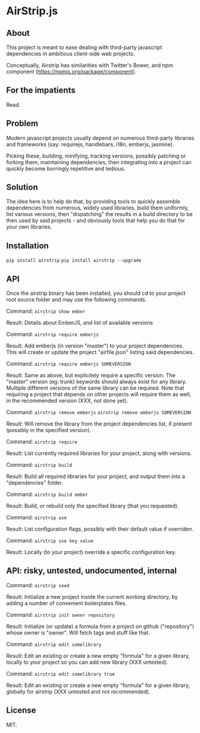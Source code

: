 AirStrip.js
=============

About
-------------

This project is meant to ease dealing with third-party javascript dependencies in ambitious client-side web projects.

Conceptually, Airstrip has similarities with Twitter's Bower, and npm component (https://npmjs.org/package/component).

For the impatients
-------------

Read.


Problem
-------------

Modern javascript projects usually depend on numerous third-party libraries and frameworks 
(say: requirejs, handlebars, i18n, emberjs, jasmine).

Picking these, building, minifying, tracking versions, possibly patching or forking them, maintaining dependencies, then integrating into a project can quickly become borringly repetitive and tedious.

Solution
-------------

The idea here is to help do that, by providing tools to quickly assemble dependencies from numerous, widely used libraries, build them uniformly, list various versions, then "dispatching" the results in a build directory to be then used by said projects - and obviously tools that help you do that for your own libraries.


Installation
-------------

`pip install airstrip`
`pip install airstrip --upgrade`


API
-------------

Once the airstrip binary has been installed, you should cd to your project root source folder and may use the following commands.


Command:
```airstrip show ember```

Result:
  Details about EmberJS, and list of available versions


Command:
```airstrip require emberjs```

Result:
  Add emberjs (in version "master") to your project dependencies. This will create or update the project "airfile.json" listing said dependencies.

Command:
```airstrip require emberjs SOMEVERSION```

Result:
  Same as above, but explicitely require a specific version. The "master" version (eg: trunk) keywords should always exist for any library.
  Multiple different versions of the same library can be required.
  Note that requiring a project that depends on other projects will require them as well, in the recommended version (XXX, not done yet).

Command:
```airstrip remove emberjs```
```airstrip remove emberjs SOMEVERSION```

Result:
  Will remove the library from the project dependencies list, if present (possibly in the specified version).


Command:
```airstrip require```

Result:
  List currently required libraries for your project, along with versions.

Command:
```airstrip build```

Result:
  Build all required libraries for your project, and output them into a "dependencies" folder.

Command:
```airstrip build ember```

Result:
  Build, or rebuild only the specified library (that you requested).


Command:
```airstrip use```

Result:
  List configuration flags, possibly with their default value if overriden.


Command:
```airstrip use key value```

Result:
  Locally (to your project) override a specific configuration key.



API: risky, untested, undocumented, internal
-------------

Command:
```airstrip seed```

Result:
  Initialize a new project inside the current working directory, by adding a number of convenient boilerplates files.


Command:
```airstrip init owner repository```

Result:
  Initialize (or update) a formula from a project on github ("repository") whose owner is "owner". Will fetch tags and stuff like that.


Command:
```airstrip edit somelibrary```

Result:
  Edit an existing or create a new empty "formula" for a given library, locally to your project so you can add new library (XXX untested).

Command:
```airstrip edit somelibrary true```

Result:
  Edit an existing or create a new empty "formula" for a given library, globally for airstrip (XXX untested and not recommended).



License
-------------

MIT.



